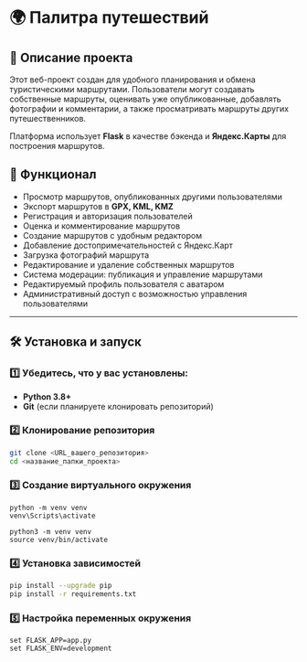 # 🌍 Палитра путешествий

## 📌 Описание проекта
Этот веб-проект создан для удобного планирования и обмена туристическими маршрутами. Пользователи могут создавать собственные маршруты, оценивать уже опубликованные, добавлять фотографии и комментарии, а также просматривать маршруты других путешественников.

Платформа использует **Flask** в качестве бэкенда и **Яндекс.Карты** для построения маршрутов.

## 🚀 Функционал
- Просмотр маршрутов, опубликованных другими пользователями
- Экспорт маршрутов в **GPX, KML, KMZ**
- Регистрация и авторизация пользователей
- Оценка и комментирование маршрутов
- Создание маршрутов с удобным редактором
- Добавление достопримечательностей с Яндекс.Карт
- Загрузка фотографий маршрута
- Редактирование и удаление собственных маршрутов
- Система модерации: публикация и управление маршрутами
- Редактируемый профиль пользователя с аватаром
- Административный доступ с возможностью управления пользователями

---

## 🛠 Установка и запуск

### 1️⃣ Убедитесь, что у вас установлены:
- **Python 3.8+**
- **Git** (если планируете клонировать репозиторий)

### 2️⃣ Клонирование репозитория
```bash
git clone <URL_вашего_репозитория>
cd <название_папки_проекта>
```

### 3️⃣ Создание виртуального окружения
```Windows
python -m venv venv
venv\Scripts\activate
```
```Linux/Mac
python3 -m venv venv
source venv/bin/activate
```

### 4️⃣ Установка зависимостей
```bash
pip install --upgrade pip
pip install -r requirements.txt
```

### 5️⃣ Настройка переменных окружения
```Windows
set FLASK_APP=app.py
set FLASK_ENV=development
```
```
